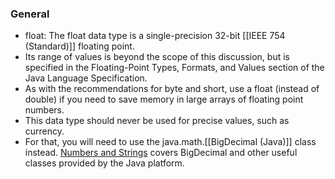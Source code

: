 ### General
- float: The float data type is a single-precision 32-bit [[IEEE 754 (Standard)]] floating point. 
- Its range of values is beyond the scope of this discussion, but is specified in the Floating-Point Types, Formats, and Values section of the Java Language Specification. 
- As with the recommendations for byte and short, use a float (instead of double) if you need to save memory in large arrays of floating point numbers. 
- This data type should never be used for precise values, such as currency. 
- For that, you will need to use the java.math.[[BigDecimal (Java)]] class instead. [Numbers and Strings](https://docs.oracle.com/javase/tutorial/java/data/index.html) covers BigDecimal and other useful classes provided by the Java platform.
